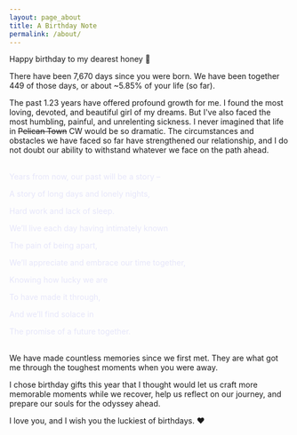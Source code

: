 ```yaml
---
layout: page_about
title: A Birthday Note
permalink: /about/
---
```


Happy birthday to my dearest honey 🎂

There have been 7,670 days since you were born. We have been together 449 of those days, or about ~5.85% of your life (so far). 

The past 1.23 years have offered profound growth for me. I found the most loving, devoted, and beautiful girl of my dreams. But I've also faced the most humbling, painful, and unrelenting sickness. I never imagined that life in ~~Pelican Town~~ CW would be so dramatic. The circumstances and obstacles we have faced so far have strengthened our relationship, and I do not doubt our ability to withstand whatever we face on the path ahead. 

<br>
<span style="color:Lavender"> Years from now, our past will be a story – </span>

<span style="color:Lavender">A story of long days and lonely nights,</span>

<span style="color:Lavender">Hard work and lack of sleep.</span>

<span style="color:Lavender">We’ll live each day having intimately known</span>

<span style="color:Lavender">The pain of being apart,</span>

<span style="color:Lavender">We’ll appreciate and embrace our time together,</span>

<span style="color:Lavender">Knowing how lucky we are</span>

<span style="color:Lavender">To have made it through,</span>

<span style="color:Lavender">And we’ll find solace in</span>

<span style="color:Lavender">The promise of a future together.</span>

<br>
We have made countless memories since we first met. They are what got me through the toughest moments when you were away. 

I chose birthday gifts this year that I thought would let us craft more memorable moments while we recover, help us reflect on our journey, and prepare our souls for the odyssey ahead. 

I love you, and I wish you the luckiest of birthdays. ❤️